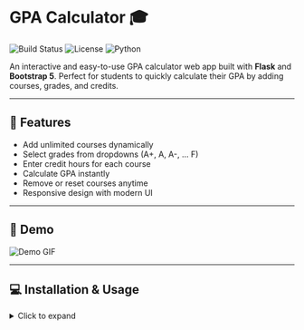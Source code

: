 # GPA Calculator 🎓

![Build Status](https://img.shields.io/badge/build-passing-brightgreen) ![License](https://img.shields.io/badge/license-MIT-blue) ![Python](https://img.shields.io/badge/python-3.10+-blue)

An interactive and easy-to-use GPA calculator web app built with **Flask** and **Bootstrap 5**. Perfect for students to quickly calculate their GPA by adding courses, grades, and credits.

---

## 🚀 Features

- Add unlimited courses dynamically  
- Select grades from dropdowns (A+, A, A-, … F)  
- Enter credit hours for each course  
- Calculate GPA instantly  
- Remove or reset courses anytime  
- Responsive design with modern UI  

---

## 📸 Demo

![Demo GIF](calculator/images/demo.gif)


---

## 💻 Installation & Usage

<details>
<summary>Click to expand</summary>

1. Clone the repo:
   ```bash
   git clone git@github.com:ilyazio35/gpa-calculator.git
   cd gpa-calculator

🛠️ Technologies Used
	•	Python 3.10+
	•	Flask
	•	HTML5 & CSS3
	•	Bootstrap 5
	•	JavaScript

⸻

🤝 Contributing

Contributions are welcome! Please open an issue or submit a pull request for any improvements.

⸻

📄 License

This project is licensed under the MIT License. See the LICENSE file for details.

⸻

Made with ❤️ by ilyazio35
